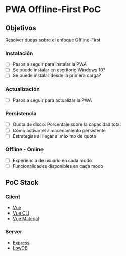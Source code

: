 PWA Offline-First PoC
=====================

Objetivos
---------

Resolver dudas sobre el enfoque Offline-First

### Instalación

- [ ] Pasos a seguir para instalar la PWA
- [ ] Se puede instalar en escritorio Windows 10?
- [ ] Se puede instalar desde la primera carga?

### Actualización

- [ ] Pasos a seguir para actualizar la PWA

### Persistencia

- [ ] Quota de disco: Porcentaje sobre la capacidad total
- [ ] Cómo activar el almacenamiento persistente
- [ ] Estrategias al llegar al máximo de quota

### Offline - Online

- [ ] Experiencia de usuario en cada modo
- [ ] Funcionalidades disponibles en cada modo

PoC Stack
---------

### Client

- [Vue](https://vuejs.org/v2/guide/)
- [Vue CLI](https://cli.vuejs.org/guide/)
- [Vue Material](https://vuematerial.io/getting-started)

### Server

- [Express](https://expressjs.com/en/guide/routing.html)
- [LowDB](https://github.com/typicode/lowdb)
